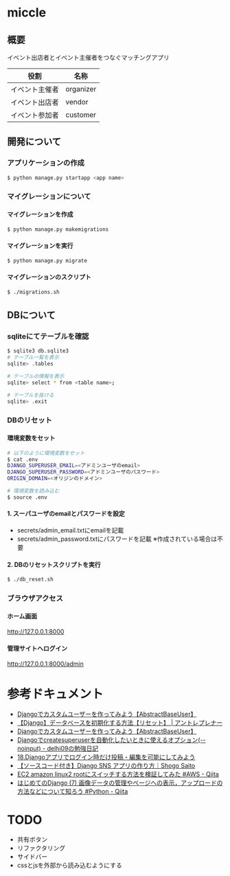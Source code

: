 # miccle
## 概要
イベント出店者とイベント主催者をつなぐマッチングアプリ

| 役割      | 名称        |
|---------|-----------
| イベント主催者 | organizer |
| イベント出店者 | vendor    |
| イベント参加者 | customer  |

## 開発について

### アプリケーションの作成

```bash
$ python manage.py startapp <app name>
```

### マイグレーションについて

#### マイグレーションを作成

```bash
$ python manage.py makemigrations
```

#### マイグレーションを実行

```bash
$ python manage.py migrate
```

#### マイグレーションのスクリプト

```bash
$ ./migrations.sh
```

## DBについて

### sqliteにてテーブルを確認

```bash
$ sqlite3 db.sqlite3
# テーブル一覧を表示
sqlite> .tables

# テーブルの情報を表示
sqlite> select * from <table name>;

# テーブルを抜ける
sqlite> .exit
```

### DBのリセット

#### 環境変数をセット
```bash
# 以下のように環境変数をセット
$ cat .env
DJANGO_SUPERUSER_EMAIL=<アドミンユーザのemail>
DJANGO_SUPERUSER_PASSWORD=<アドミンユーザのパスワード>
ORIGIN_DOMAIN=<オリジンのドメイン>

# 環境変数を読み込む
$ source .env
```

#### 1. スーパユーザのemailとパスワードを設定

- secrets/admin_email.txtにemailを記載
- secrets/admin_password.txtにパスワードを記載
  ※作成されている場合は不要

#### 2. DBのリセットスクリプトを実行

```bash
$ ./db_reset.sh
```

### ブラウザアクセス

#### ホーム画面

http://127.0.0.1:8000

#### 管理サイトへログイン

http://127.0.0.1:8000/admin

# 参考ドキュメント

- [Djangoでカスタムユーザーを作ってみよう【AbstractBaseUser】](https://denno-sekai.com/django-customuser-abstractbaseuser/)
- [【Django】データベースを初期化する方法【リセット】 | アントレプレナー](https://kosuke-space.com/django-migration-reset)
- [Djangoでカスタムユーザーを作ってみよう【AbstractBaseUser】](https://denno-sekai.com/django-customuser-abstractbaseuser/)
- [Djangoでcreatesuperuserを自動化したいときに使えるオプション(--noinput) - delhi09の勉強日記](https://kamatimaru.hatenablog.com/entry/2021/02/28/030646)
- [18.Djangoアプリでログイン時だけ投稿・編集を可能にしてみよう](https://denno-sekai.com/django-loginrequiredmixin/)
- [【ソースコード付き】Django SNS アプリの作り方｜Shogo Saito](https://note.com/saito_pythonista/n/n6550f5c2a07b)
- [EC2 amazon linux2 rootにスイッチする方法を検証してみた #AWS - Qiita](https://qiita.com/gama1234/items/23b8397d66a890771866)
- [はじめてのDjango (7) 画像データの管理やページへの表示，アップロードの方法などについて知ろう #Python - Qiita](https://qiita.com/j54854/items/1f0560142e39d888251c)

# TODO
- 共有ボタン
- リファクタリング
- サイドバー
- cssとjsを外部から読み込むようにする